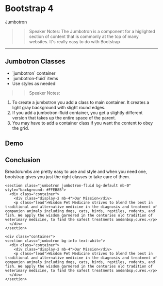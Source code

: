 <!-- .slide: data-state="title" -->
# Bootstrap 4
Jumbotron

>> Speaker Notes:
The Jumbotron is a component for a higlighted section of content that is commonly at the top of many websites. It's really easy to do with Bootstrap

---

<!-- .slide: data-state="hasicon" -->

## <i class="fa fa-drivers-license"></i> Jumbotron Classes

<ul>
	<li class="fragment">`jumbotron` container</li>
	<li class="fragment">`jumbotron-fluid` items</li>
	<li class="fragment">Use styles as needed</li>
</ul>

>> Speaker Notes:
1. To create a jumbotron you add a class to main container. It creates a light gray background with slight round edges. 
2. If you add a jumbotron-fluid container, you get a slightly different version that takes up the entire space of the parent.
3. You may have to add a container class if you want the content to obey the grid.

## Demo

## Conclusion
Breadcrumbs are pretty easy to use and style and when you need one, bootstrap gives you just the right classes to take care of them.

```
<section class="jumbotron jumbotron-fluid bg-default mb-0" style="background: #FFEB8B">
  <div class="container">
    <div class="display-2 mb-4">Our Mission</div>
    <p class="lead">Wisdom Pet Medicine strives to blend the best in traditional and alternative medicine in the diagnosis and treatment of companion animals including dogs, cats, birds, reptiles, rodents, and fish. We apply the wisdom garnered in the centuries old tradition of veterinary medicine, to find the safest treatments and&nbsp;cures.</p>
  </div>
</section>
```

```
<div class="container">
<section class="jumbotron bg-info text-white">
  <div class="container">
    <div class="display-2 mb-4">Our Mission</div>
    <p class="lead">Wisdom Pet Medicine strives to blend the best in traditional and alternative medicine in the diagnosis and treatment of companion animals including dogs, cats, birds, reptiles, rodents, and fish. We apply the wisdom garnered in the centuries old tradition of veterinary medicine, to find the safest treatments and&nbsp;cures.</p>
  </div>
</section>
```